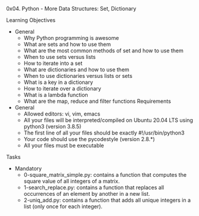0x04. Python - More Data Structures: Set, Dictionary

Learning Objectives
- General
	- Why Python programming is awesome
	- What are sets and how to use them
	- What are the most common methods of set and how to use them
	- When to use sets versus lists
	- How to iterate into a set
	- What are dictionaries and how to use them
	- When to use dictionaries versus lists or sets
	- What is a key in a dictionary
	- How to iterate over a dictionary
	- What is a lambda function
	- What are the map, reduce and filter functions
Requirements
- General
	- Allowed editors: vi, vim, emacs
	- All your files will be interpreted/compiled on Ubuntu 20.04 LTS using python3 (version 3.8.5)
	- The first line of all your files should be exactly #!/usr/bin/python3
	- Your code should use the pycodestyle (version 2.8.*)
	- All your files must be executable

Tasks
- Mandatory
	- 0-square_matrix_simple.py: contains a function that computes the square value of all integers of a matrix.
	- 1-search_replace.py: contains a function that replaces all occurrences of an element by another in a new list.
	- 2-uniq_add.py: contains a function that adds all unique integers in a list (only once for each integer).

